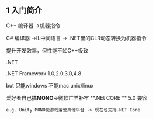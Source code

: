 ## 1 入门简介
C++ 编译器 ->机器指令

C# 编译器 ->IL中间语言 ->  .NET里的CLR动态转换为机器指令

提升开发效率，但性能不如C++极致

.NET

.NET Framework 1.0,2.0,3.0,4.8

but 只能windows 不能mac unix/linux

爱好者自己搞**MONO**->微软亡羊补牢 **.NEt CORE ** 5.0 兼容

    e.g. Unity MONO使游戏运营其他平台 -> 现在也支持.NET Core
